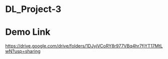 # DL_Project-3

# Demo Link

https://drive.google.com/drive/folders/1DJyjVCoRY8r977VBq4hr7fjYT17MtLwN?usp=sharing
